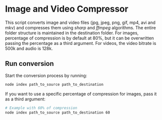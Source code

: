 # Image and Video Compressor

This script converts image and video files (jpg, jpeg, png, gif, mp4, avi and mkv) and compresses them using *sharp* and *ffmpeg* algorithms.
The entire folder structure is maintained in the destination folder.
For images, percentage of compression is by default at 80%, but it can be overwritten passing the percentage as a third argument.
For videos, the video bitrate is 500k and audio is 128k.

## Run conversion

Start the conversion process by running: 

```bash
node index path_to_source path_to_destination
```

If you want to use a specific percentage of compression for images, pass it as a third argument:

```bash
# Example with 60% of compression
node index path_to_source path_to_destination 60
```